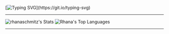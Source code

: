 [![Typing SVG](https://readme-typing-svg.herokuapp.com?font=Fira+Code&size=30&duration=1000&pause=500&color=66D9EF&background=00000000&center=true&multiline=true&width=1000&height=80&lines=Hello+World!+🌍;I'm+Rhana+Schmitz.;Welcome+to+my+GitHub!)](https://git.io/typing-svg)

---

![rhanaschmitz's Stats](https://github-readme-stats.vercel.app/api?username=rhanaschmitz&theme=vue-dark&show_icons=true&hide_border=true&count_private=true)
![Rhana's Top Languages](https://github-readme-stats.vercel.app/api/top-langs/?username=rhanaschmitz&theme=vue-dark&show_icons=true&hide_border=true&layout=compact)

---

<!--
**rhanaschmitz/rhanaschmitz** is a ✨ _special_ ✨ repository because its `README.md` (this file) appears on your GitHub profile.

Here are some ideas to get you started:

- 🔭 I’m currently working on ...
- 🌱 I’m currently learning ...
- 👯 I’m looking to collaborate on ...
- 🤔 I’m looking for help with ...
- 💬 Ask me about ...
- 📫 How to reach me: ...
- 😄 Pronouns: ...
- ⚡ Fun fact: ...
-->
